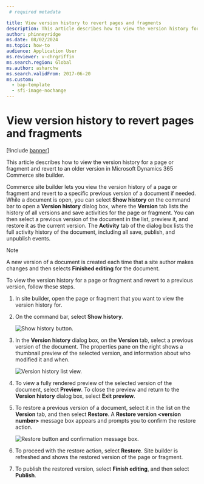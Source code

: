 ```yaml
---
 # required metadata

title: View version history to revert pages and fragments
description: This article describes how to view the version history for a page or fragment and revert to an older version in Microsoft Dynamics 365 Commerce site builder.
author: phinneyridge
ms.date: 08/02/2024
ms.topic: how-to
audience: Application User
ms.reviewer: v-chrgriffin
ms.search.region: Global
ms.author: asharchw
ms.search.validFrom: 2017-06-20
ms.custom:
  - bap-template
  - sfi-image-nochange
---
```


# View version history to revert pages and fragments

[!include [banner](includes/banner.md)]

This article describes how to view the version history for a page or fragment and revert to an older version in Microsoft Dynamics 365 Commerce site builder.

Commerce site builder lets you view the version history of a page or fragment and revert to a specific previous version of a document if needed. While a document is open, you can select **Show history** on the command bar to open a **Version history** dialog box, where the **Version** tab lists the history of all versions and save activities for the page or fragment. You can then select a previous version of the document in the list, preview it, and restore it as the current version. The **Activity** tab of the dialog box lists the full activity history of the document, including all save, publish, and unpublish events.

> [!NOTE]
> A new version of a document is created each time that a site author makes changes and then selects **Finished editing** for the document. 

To view the version history for a page or fragment and revert to a previous version, follow these steps.

1. In site builder, open the page or fragment that you want to view the version history for.
1. On the command bar, select **Show history**.

    ![Show history button.](./media/version-history-1.png)

1. In the **Version history** dialog box, on the **Version** tab, select a previous version of the document. The properties pane on the right shows a thumbnail preview of the selected version, and information about who modified it and when.

    ![Version history list view.](./media/version-history-2.png)

1. To view a fully rendered preview of the selected version of the document, select **Preview**. To close the preview and return to the **Version history** dialog box, select **Exit preview**.
1. To restore a previous version of a document, select it in the list on the **Version** tab, and then select **Restore**. A **Restore version \<version number\>** message box appears and prompts you to confirm the restore action. 

    ![Restore button and confirmation message box.](./media/version-history-3.png)

1. To proceed with the restore action, select **Restore**. Site builder is refreshed and shows the restored version of the page or fragment.
1. To publish the restored version, select **Finish editing**, and then select **Publish**.
